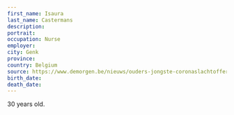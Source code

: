 ```yaml
---
first_name: Isaura
last_name: Castermans
description: 
portrait: 
occupation: Nurse
employer: 
city: Genk
province: 
country: Belgium
source: https://www.demorgen.be/nieuws/ouders-jongste-coronaslachtoffer-isaura-castermans-zo-n-krachtige-vrouw-zonder-enige-gezondheidsproblemen~b7d40a8a/
birth_date: 
death_date: 
---
```


30 years old.